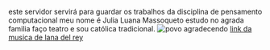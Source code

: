 este servidor servirá para guardar os trabalhos da disciplina de pensamento computacional
meu nome é Julia Luana Massoqueto
estudo no agrada familia
faço teatro
e sou católica tradicional.
![povo agradecendo](https://media1.tenor.com/m/so_jPwU7JrcAAAAC/musical-theatre-musical.gif)
[link da musica de lana del rey](https://youtu.be/Bag1gUxuU0g?si=FdY7hmjgtvkXOigY)
